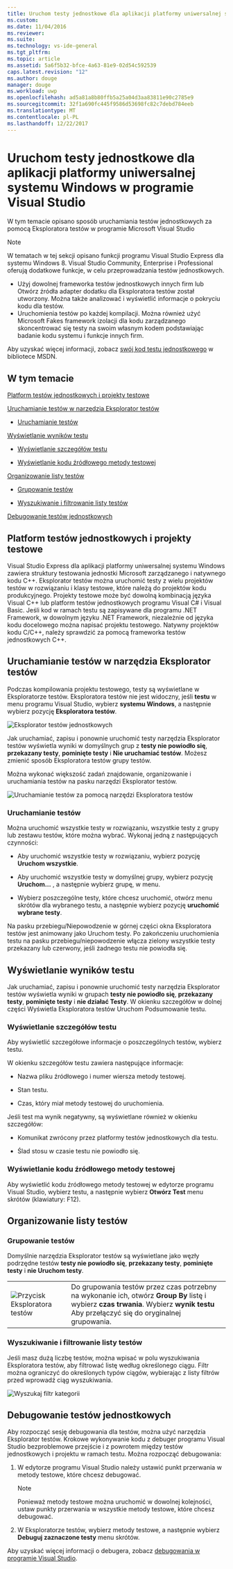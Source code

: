```yaml
---
title: Uruchom testy jednostkowe dla aplikacji platformy uniwersalnej systemu Windows w programie Visual Studio | Dokumentacja firmy Microsoft
ms.custom: 
ms.date: 11/04/2016
ms.reviewer: 
ms.suite: 
ms.technology: vs-ide-general
ms.tgt_pltfrm: 
ms.topic: article
ms.assetid: 5a6f5b32-bfce-4a63-81e9-02d54c592539
caps.latest.revision: "12"
ms.author: douge
manager: douge
ms.workload: uwp
ms.openlocfilehash: ad5a81a8b80ffb5a25a04d3aa83811e90c2785e9
ms.sourcegitcommit: 32f1a690fc445f9586d53698fc82c7debd784eeb
ms.translationtype: MT
ms.contentlocale: pl-PL
ms.lasthandoff: 12/22/2017
---
```

# <a name="run-unit-tests-for-uwp-apps-in-visual-studio"></a>Uruchom testy jednostkowe dla aplikacji platformy uniwersalnej systemu Windows w programie Visual Studio
W tym temacie opisano sposób uruchamiania testów jednostkowych za pomocą Eksploratora testów w programie Microsoft Visual Studio  
  
> [!NOTE]
>  W tematach w tej sekcji opisano funkcji programu Visual Studio Express dla systemu Windows 8. Visual Studio Community, Enterprise i Professional oferują dodatkowe funkcje, w celu przeprowadzania testów jednostkowych.  
>   
>  -   Użyj dowolnej frameworka testów jednostkowych innych firm lub Otwórz źródła adapter dodatku dla Eksploratora testów został utworzony. Można także analizować i wyświetlić informacje o pokryciu kodu dla testów.  
> -   Uruchomienia testów po każdej kompilacji. Można również użyć Microsoft Fakes framework izolacji dla kodu zarządzanego skoncentrować się testy na swoim własnym kodem podstawiając badanie kodu systemu i funkcje innych firm.  
>   
>  Aby uzyskać więcej informacji, zobacz [swój kod testu jednostkowego](../test/unit-test-your-code.md) w bibliotece MSDN.  
  
##  <a name="BKMK_In_this_topic"></a>W tym temacie  
 [Platform testów jednostkowych i projekty testowe](#BKMK_Unit_test_frameworks_and_test_projects)  
  
 [Uruchamianie testów w narzędzia Eksplorator testów](#BKMK_Running_tests_in_Test_Explorer)  
  
-   [Uruchamianie testów](#BKMK_Running_tests)  
  
 [Wyświetlanie wyników testu](#BKMK_Viewing_test_results)  
  
-   [Wyświetlanie szczegółów testu](#BKMK_Viewing_test_details)  
  
-   [Wyświetlanie kodu źródłowego metody testowej](#BKMK_Viewing_the_source_code_of_a_test_method)  
  
 [Organizowanie listy testów](#BKMK_Organizing_the_test_list)  
  
-   [Grupowanie testów](#BKMK_Grouping_tests)  
  
-   [Wyszukiwanie i filtrowanie listy testów](#BKMK_Searching_and_filtering_the_test_list)  
  
 [Debugowanie testów jednostkowych](#BKMK_Debugging_unit_tests)  
  
##  <a name="BKMK_Unit_test_frameworks_and_test_projects"></a>Platform testów jednostkowych i projekty testowe  
 Visual Studio Express dla aplikacji platformy uniwersalnej systemu Windows zawiera struktury testowania jednostki Microsoft zarządzanego i natywnego kodu C++. Eksplorator testów można uruchomić testy z wielu projektów testów w rozwiązaniu i klasy testowe, które należą do projektów kodu produkcyjnego. Projekty testowe może być dowolną kombinacją języka Visual C++ lub platform testów jednostkowych programu Visual C# i Visual Basic. Jeśli kod w ramach testu są zapisywane dla programu .NET Framework, w dowolnym języku .NET Framework, niezależnie od języka kodu docelowego można napisać projektu testowego. Natywny projektów kodu C/C++, należy sprawdzić za pomocą frameworka testów jednostkowych C++.  
  
##  <a name="BKMK_Running_tests_in_Test_Explorer"></a>Uruchamianie testów w narzędzia Eksplorator testów  
 Podczas kompilowania projektu testowego, testy są wyświetlane w Eksploratorze testów. Eksploratora testów nie jest widoczny, jeśli **testu** w menu programu Visual Studio, wybierz **systemu Windows**, a następnie wybierz pozycję **Eksploratora testów**.  
  
 ![Eksplorator testów jednostkowych](../ide/media/ute_failedpassednotrunsummary.png "UTE_FailedPassedNotRunSummary")  
  
 Jak uruchamiać, zapisu i ponownie uruchomić testy narzędzia Eksplorator testów wyświetla wyniki w domyślnych grup z **testy nie powiodło się**, **przekazany testy**, **pominięte testy** i  **Nie uruchamiać testów**. Możesz zmienić sposób Eksploratora testów grupy testów.  
  
 Można wykonać większość zadań znajdowanie, organizowanie i uruchamiania testów na pasku narzędzi Eksplorator testów.  
  
 ![Uruchamianie testów za pomocą narzędzi Eksploratora testów](../test/media/ute_toolbar.png "UTE_ToolBar")  
  
###  <a name="BKMK_Running_tests"></a>Uruchamianie testów  
 Można uruchomić wszystkie testy w rozwiązaniu, wszystkie testy z grupy lub zestawu testów, które można wybrać. Wykonaj jedną z następujących czynności:  
  
-   Aby uruchomić wszystkie testy w rozwiązaniu, wybierz pozycję **Uruchom wszystkie**.  
  
-   Aby uruchomić wszystkie testy w domyślnej grupy, wybierz pozycję **Uruchom...**  , a następnie wybierz grupę, w menu.  
  
-   Wybierz poszczególne testy, które chcesz uruchomić, otwórz menu skrótów dla wybranego testu, a następnie wybierz pozycję **uruchomić wybrane testy**.  
  
 Na pasku przebiegu/Niepowodzenie w górnej części okna Eksploratora testów jest animowany jako Uruchom testy. Po zakończeniu uruchomienia testu na pasku przebiegu/niepowodzenie włącza zielony wszystkie testy przekazany lub czerwony, jeśli żadnego testu nie powiodła się.  
  
##  <a name="BKMK_Viewing_test_results"></a>Wyświetlanie wyników testu  
 Jak uruchamiać, zapisu i ponownie uruchomić testy narzędzia Eksplorator testów wyświetla wyniki w grupach **testy nie powiodło się**, **przekazany testy**, **pominięte testy** i **nie działać Testy**. W okienku szczegółów w dolnej części Wyświetla Eksploratora testów Uruchom Podsumowanie testu.  
  
###  <a name="BKMK_Viewing_test_details"></a>Wyświetlanie szczegółów testu  
 Aby wyświetlić szczegółowe informacje o poszczególnych testów, wybierz testu.  
  
 W okienku szczegółów testu zawiera następujące informacje:  
  
-   Nazwa pliku źródłowego i numer wiersza metody testowej.  
  
-   Stan testu.  
  
-   Czas, który miał metody testowej do uruchomienia.  
  
 Jeśli test ma wynik negatywny, są wyświetlane również w okienku szczegółów:  
  
-   Komunikat zwrócony przez platformy testów jednostkowych dla testu.  
  
-   Ślad stosu w czasie testu nie powiodło się.  
  
###  <a name="BKMK_Viewing_the_source_code_of_a_test_method"></a>Wyświetlanie kodu źródłowego metody testowej  
 Aby wyświetlić kodu źródłowego metody testowej w edytorze programu Visual Studio, wybierz testu, a następnie wybierz **Otwórz Test** menu skrótów (klawiatury: F12).  
  
##  <a name="BKMK_Organizing_the_test_list"></a>Organizowanie listy testów  
  
###  <a name="BKMK_Grouping_tests"></a>Grupowanie testów  
 Domyślnie narzędzia Eksplorator testów są wyświetlane jako węzły podrzędne testów **testy nie powiodło się**, **przekazany testy**, **pominięte testy** i **nie Uruchom testy**.  
  
|||  
|-|-|  
|![Przycisk Eksploratora testów](../test/media/ute_groupby_btn.png "UTE_GroupBy_btn")|Do grupowania testów przez czas potrzebny na wykonanie ich, otwórz **Group By** listę i wybierz **czas trwania**. Wybierz **wynik testu** Aby przełączyć się do oryginalnej grupowania.|  
  
###  <a name="BKMK_Searching_and_filtering_the_test_list"></a>Wyszukiwanie i filtrowanie listy testów  
 Jeśli masz dużą liczbę testów, można wpisać w polu wyszukiwania Eksploratora testów, aby filtrować listę według określonego ciągu. Filtr można ograniczyć do określonych typów ciągów, wybierając z listy filtrów przed wprowadź ciąg wyszukiwania.  
  
 ![Wyszukaj filtr kategorii](../test/media/ute_searchfilter.png "UTE_SearchFilter")  
  
##  <a name="BKMK_Debugging_unit_tests"></a>Debugowanie testów jednostkowych  
 Aby rozpocząć sesję debugowania dla testów, można użyć narzędzia Eksplorator testów. Krokowe wykonywanie kodu z debuger programu Visual Studio bezproblemowe przejście i z powrotem między testów jednostkowych i projektu w ramach testu. Można rozpocząć debugowania:  
  
1.  W edytorze programu Visual Studio należy ustawić punkt przerwania w metody testowe, które chcesz debugować.  
  
    > [!NOTE]
    >  Ponieważ metody testowe można uruchomić w dowolnej kolejności, ustaw punkty przerwania w wszystkie metody testowe, które chcesz debugować.  
  
2.  W Eksploratorze testów, wybierz metody testowe, a następnie wybierz **Debuguj zaznaczone testy** menu skrótów.  
  
 Aby uzyskać więcej informacji o debugera, zobacz [debugowania w programie Visual Studio](../debugger/debugging-in-visual-studio.md).
